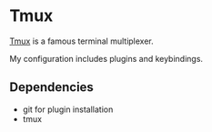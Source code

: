 # Tmux
[Tmux](https://github.com/tmux/tmux) is a famous terminal multiplexer.

My configuration includes plugins and keybindings.


## Dependencies
- git for plugin installation
- tmux
